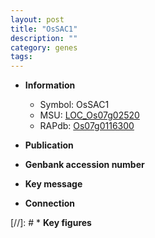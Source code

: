 ```yaml
---
layout: post
title: "OsSAC1"
description: ""
category: genes
tags: 
---
```


* **Information**  
    + Symbol: OsSAC1  
    + MSU: [LOC_Os07g02520](http://rice.uga.edu/cgi-bin/ORF_infopage.cgi?orf=LOC_Os07g02520)  
    + RAPdb: [Os07g0116300](http://rapdb.dna.affrc.go.jp/viewer/gbrowse_details/irgsp1?name=Os07g0116300)  

* **Publication**  

* **Genbank accession number**  

* **Key message**  

* **Connection**  

[//]: # * **Key figures**  


